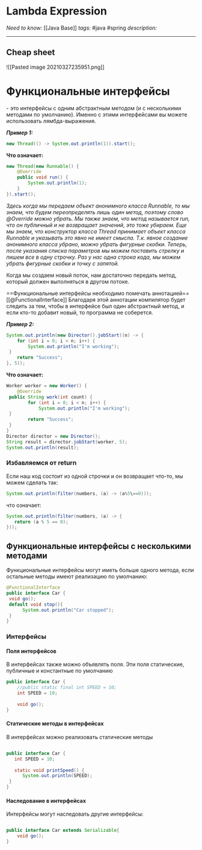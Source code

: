 # Lambda Expression
*Need to know:* [[Java Base]]
*tags:* #java #spring 
*description:*

---

## Cheap sheet
![[Pasted image 20210327235951.png]]
# Функциональные интерфейсы
\- это интерфейсы с одним абстрактным методом (и с несколькими методами по умолчанию). Именно с этими интерфейсами вы можете использовать лямбда-выражения.

***Пример 1:***
```java
new Thread(() -> System.out.println(1)).start();
```
**Что означает:**
```java
new Thread(new Runnable() {  
	@Override  
	public void run() {  
		System.out.println(1);  
	}  
}).start();  
```
*Здесь когда мы передаем объект анонимного класса Runnable, то мы знаем, что будем переопределять лишь один метод, поэтому слово @Override можно убрать. Мы также знаем, что метод называется run, что он публичный и не возвращает значений, это тоже убираем. Еще мы знаем, что конструктор класса Thread принимает объект класса Runnable и указывать это явно не имеет смысла. Т.к. явное создание анонимного класса убрано, можно убрать фигурные скобки. Теперь, после указания списка параметров мы можем поставить стрелку и пишем все в одну строчку. Раз у нас одна строка кода, мы можем убрать фигурные скобки и точку с запятой.*

Когда мы создаем новый поток, нам достаточно передать метод, который должен выполняться в другом потоке.

==Функциональные интерфейсы необходимо помечать аннотацией== [[@FunctionalInterface]]
Благодаря этой аннотации компилятор будет следить за тем, чтобы в интерфейсе был один абстрактный метод, и если кто-то добавит новый, то программа не соберется. 

***Пример 2:***
```java
System.out.println(new Director().jobStart((n) -> {  
    for (int i = 0; i < n; i++) {  
        System.out.println("I'm working");  
 }  
    return "Success";  
}, 5));
```
**Что означает:**
```java
Worker worker = new Worker() {  
    @Override  
 public String work(int count) {  
        for (int i = 0; i < n; i++) {  
            System.out.println("I'm working");  
 }  
        return "Success";  
 }  
}  
Director director = new Director();  
String result = director.jobStart(worker, 5);  
System.out.println(result);  
```
  
  
### Избавляемся от return
Если наш код состоит из одной строчки и он возвращает что-то, мы можем сделать так:
```java
System.out.println(filter(numbers, (a) -> (a%5\==0)));
```
что означает:
```java
System.out.println(filter(numbers, (a) -> {  
   return (a % 5 == 0);  
}));
```


## Функциональные интерфейсы с несколькими методами
Функциональные интерфейсы могут иметь больше одного метода, если остальные методы имеют реализацию по умолчанию:
```java
@FunctionalInterface  
public interface Car {  
 void go();  
 default void stop(){  
      System.out.println("Car stopped");  
 }  
}
```

### Интерфейсы
#### Поля интерфейсов
В интерфейсах также можно объявлять поля. Эти поля статические, публичные и константные по умолчанию
```java
public interface Car {  
	//public static final int SPEED = 10;
	int SPEED = 10;  
	
	void go();  
}
```

#### Статические методы в интерфейсах
В интерфейсах можно реализовать статические методы
```java

public interface Car {  
   int SPEED = 10;  
  
   static void printSpeed() {  
      System.out.println(SPEED);  
 }  
}
```

#### Наследование в интерфейсах
Интерфейсы могут наследовать другие интерфейсы:
```java

public interface Car extends Serializable{  
	void go();
}
```